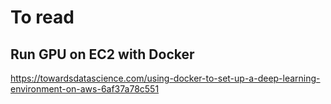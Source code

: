 # To read 

## Run GPU on EC2 with Docker 

https://towardsdatascience.com/using-docker-to-set-up-a-deep-learning-environment-on-aws-6af37a78c551

